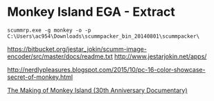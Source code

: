 Monkey Island EGA - Extract
===========================

```
scummrp.exe -g monkey -o -p C:\Users\ac954\Downloads\scummpacker_bin_20140801\scummpacker\
```

https://bitbucket.org/jestar_jokin/scumm-image-encoder/src/master/docs/readme.txt
http://www.jestarjokin.net/apps/


http://nerdlypleasures.blogspot.com/2015/10/pc-16-color-showcase-secret-of-monkey.html



[The Making of Monkey Island (30th Anniversary Documentary)](https://www.youtube.com/watch?v=xgqEneDNQto)
